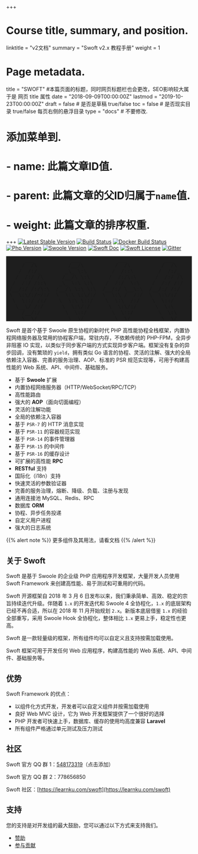 +++
# Course title, summary, and position.
linktitle = "v2文档"
summary = "Swoft v2.x 教程手册"
weight = 1

# Page metadata.
title = "SWOFT" #本篇页面的标题，同时网页标题栏也会更改，SEO影响较大属于是 网页 title 属性
date = "2018-09-09T00:00:00Z"
lastmod = "2019-10-23T00:00:00Z"
draft = false  # 是否是草稿 true/false 
toc = false  # 是否现实目录 true/false 每页右侧的悬浮目录
type = "docs"  # 不要修改.

# 添加菜单到.
# - name: 此篇文章ID值.
# - parent: 此篇文章的父ID归属于`name`值.
# - weight: 此篇文章的排序权重.
+++
[![Latest Stable Version](https://img.shields.io/packagist/v/swoft/swoft.svg)](https://packagist.org/packages/swoft/swoft)
[![Build Status](https://travis-ci.org/swoft-cloud/swoft.svg?branch=master)](https://travis-ci.org/swoft-cloud/swoft)
[![Docker Build Status](https://img.shields.io/docker/build/swoft/alphp.svg)](https://hub.docker.com/r/swoft/swoft/)
[![Php Version](https://img.shields.io/badge/php-%3E=7.1-brightgreen.svg?maxAge=2592000)](https://secure.php.net/)
[![Swoole Version](https://img.shields.io/badge/swoole-%3E=4.4.1-brightgreen.svg?maxAge=2592000)](https://github.com/swoole/swoole-src)
[![Swoft Doc](https://img.shields.io/badge/docs-passing-green.svg?maxAge=2592000)](https://www.swoft.org/docs)
[![Swoft License](https://img.shields.io/hexpm/l/plug.svg?maxAge=2592000)](https://github.com/swoft-cloud/swoft/blob/master/LICENSE)
[![Gitter](https://img.shields.io/gitter/room/swoft-cloud/swoft.svg)](https://gitter.im/swoft-cloud/community)

<pre style="background-color:#1e1e1e;text-align:center;">
      ___            ___            ___            ___                
     /  /\          /__/\          /  /\          /  /\         ___   
    /  /:/_        _\_ \:\        /  /::\        /  /:/_       /  /\  
   /  /:/ /\      /__/\ \:\      /  /:/\:\      /  /:/ /\     /  /:/  
  /  /:/ /::\    _\_ \:\ \:\    /  /:/  \:\    /  /:/ /:/    /  /:/   
 /__/:/ /:/\:\  /__/\ \:\ \:\  /__/:/ \__\:\  /__/:/ /:/    /  /::\   
 \  \:\/:/~/:/  \  \:\ \:\/:/  \  \:\ /  /:/  \  \:\/:/    /__/:/\:\  
  \  \::/ /:/    \  \:\ \::/    \  \:\  /:/    \  \::/     \__\/  \:\ 
   \__\/ /:/      \  \:\/:/      \  \:\/:/      \  \:\          \  \:\
     /__/:/        \  \::/        \  \::/        \  \:\          \__\/
     \__\/          \__\/          \__\/          \__\/               
</pre>

Swoft 是首个基于 Swoole 原生协程的新时代 PHP 高性能协程全栈框架，内置协程网络服务器及常用的协程客户端，常驻内存，不依赖传统的 PHP-FPM，全异步非阻塞 IO 实现，以类似于同步客户端的方式实现异步客户端。框架没有复杂的异步回调，没有繁琐的 `yield`，拥有类似 Go 语言的协程、灵活的注解、强大的全局依赖注入容器、完善的服务治理、AOP、标准的 PSR 规范实现等，可用于构建高性能的 Web 系统、API、中间件、基础服务。

- 基于 **Swoole** 扩展
- 内置协程网络服务器（HTTP/WebSocket/RPC/TCP）
- 高性能路由
- 强大的 **AOP**（面向切面编程）
- 灵活的注解功能
- 全局的依赖注入容器
- 基于 `PSR-7` 的 HTTP 消息实现
- 基于 `PSR-11` 的容器规范实现
- 基于 `PSR-14` 的事件管理器
- 基于 `PSR-15` 的中间件
- 基于 `PSR-16` 的缓存设计
- 可扩展的高性能 **RPC**
- **RESTful** 支持
- 国际化（i18n）支持
- 快速灵活的参数验证器
- 完善的服务治理，熔断、降级、负载、注册与发现
- 通用连接池 MySQL、Redis、RPC
- 数据库 **ORM**
- 协程、异步任务投递
- 自定义用户进程
- 强大的日志系统

{{% alert note %}}
更多组件及其用法，请看文档
{{% /alert %}}

## 关于 Swoft

Swoft 是基于 Swoole 的企业级 PHP 应用程序开发框架，大量开发人员使用 Swoft Framework 来创建高性能、易于测试和可重用的代码。

Swoft 开源框架自 2018 年 3 月 6 日发布以来，我们秉承简单、高效、稳定的宗旨持续迭代升级。伴随着 `1.x` 的开发迭代和 Swoole 4 全协程化，`1.x` 的底层架构已经不再合适，所以在 2018 年 11 月开始规划 `2.x`。新版本底层借鉴 `1.x` 的经验全部重写，采用 Swoole Hook 全协程化，整体相比 `1.x` 更易上手，稳定性也更高。

Swoft 是一款轻量级的框架，所有组件均可以自定义且支持按需加载使用。

Swoft 框架可用于开发任何 Web 应用程序，构建高性能的 Web 系统、API、中间件、基础服务等。

## 优势

Swoft Framework 的优点：

- 以组件化方式开发，开发者可以自定义组件并按需加载使用
- 良好 Web MVC 设计，它为 Web 开发框架提供了一个很好的选择
- PHP 开发者可快速上手，数据库、缓存的使用均高度兼容 **Laravel**
- 所有组件严格通过单元测试及压力测试

## 社区

Swoft 官方 QQ 群 1：[548173319](https://jq.qq.com/?_wv=1027&k=5zEn7Bm)（点击添加）

Swoft 官方 QQ 群 2：778656850

Swoft 社区：[https://learnku.com/swoft](https://learnku.com/swoft)

## 支持

您的支持是对开发组的最大鼓励，您可以通过以下方式来支持我们。

- [赞助](/donation/)
- [参与贡献](/documents/v2/contribute/sub-questions/)
